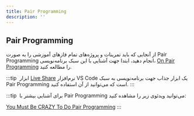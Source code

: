 ```yaml
---
title: Pair Programming
description: ''
---
```


## Pair Programming

از آنجایی که باید تمرینات و پروژه‌های تمام فازهای آموزشی را به صورت
Pair Programming
انجام دهید، ابتدا جهت آشنایی با این سبک برنامه‌نویسی،
[On Pair Programming](https://martinfowler.com/articles/on-pair-programming.html)
را مطالعه کنید.

:::tip ‌
ابزار
[Live Share](https://visualstudio.microsoft.com/services/live-share/)
نرم‌افزار
VS Code
یک ابزار جذاب جهت برنامه‌نویسی به سبک
Pair Programming
است که می‌توانید از آن استفاده کنید.
:::

:::tip ‌
برای آشنایی بیشتر با
Pair Programming
می‌توانید ویدئوی زیر را مشاهده کنید:

[You Must Be CRAZY To Do Pair Programming](https://www.youtube.com/watch?v=aItVJprLYkg)
:::
